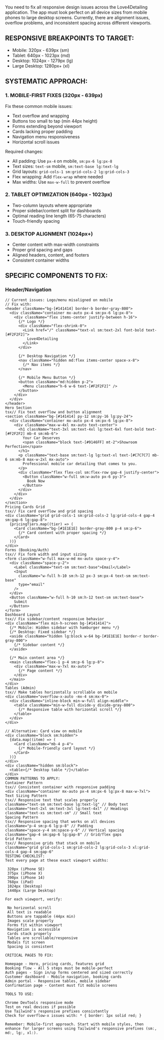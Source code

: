You need to fix all responsive design issues across the Love4Detailing application. The app must look perfect on all device sizes from mobile phones to large desktop screens. Currently, there are alignment issues, overflow problems, and inconsistent spacing across different viewports.

## RESPONSIVE BREAKPOINTS TO TARGET:
- Mobile: 320px - 639px (sm)
- Tablet: 640px - 1023px (md)
- Desktop: 1024px - 1279px (lg)
- Large Desktop: 1280px+ (xl)

## SYSTEMATIC APPROACH:

### 1. MOBILE-FIRST FIXES (320px - 639px)
Fix these common mobile issues:
- Text overflow and wrapping
- Buttons too small to tap (min 44px height)
- Forms extending beyond viewport
- Cards lacking proper padding
- Navigation menu responsiveness
- Horizontal scroll issues

Required changes:
- All padding: Use `px-4` on mobile, `sm:px-6 lg:px-8`
- Text sizes: `text-sm` mobile, `sm:text-base lg:text-lg`
- Grid layouts: `grid-cols-1 sm:grid-cols-2 lg:grid-cols-3`
- Flex wrapping: Add `flex-wrap` where needed
- Max widths: Use `max-w-full` to prevent overflow

### 2. TABLET OPTIMIZATION (640px - 1023px)
- Two-column layouts where appropriate
- Proper sidebar/content split for dashboards
- Optimal reading line length (65-75 characters)
- Touch-friendly spacing

### 3. DESKTOP ALIGNMENT (1024px+)
- Center content with max-width constraints
- Proper grid spacing and gaps
- Aligned headers, content, and footers
- Consistent container widths

## SPECIFIC COMPONENTS TO FIX:

### Header/Navigation
```tsx
// Current issues: Logo/menu misaligned on mobile
// Fix with:
<header className="bg-[#141414] border-b border-gray-800">
  <div className="container mx-auto px-4 sm:px-6 lg:px-8">
    <div className="flex items-center justify-between h-16">
      {/* Logo */}
      <div className="flex-shrink-0">
        <Link href="/" className="text-xl sm:text-2xl font-bold text-[#F2F2F2]">
          Love4Detailing
        </Link>
      </div>
      
      {/* Desktop Navigation */}
      <nav className="hidden md:flex items-center space-x-8">
        {/* Nav items */}
      </nav>
      
      {/* Mobile Menu Button */}
      <button className="md:hidden p-2">
        <Menu className="h-6 w-6 text-[#F2F2F2]" />
      </button>
    </div>
  </div>
</header>
Hero Section
tsx// Fix text overflow and button alignment
<section className="bg-[#141414] py-12 sm:py-16 lg:py-24">
  <div className="container mx-auto px-4 sm:px-6 lg:px-8">
    <div className="max-w-4xl mx-auto text-center">
      <h1 className="text-3xl sm:text-4xl lg:text-6xl font-bold text-[#F2F2F2] mb-4 sm:mb-6">
        Your Car Deserves
        <span className="block text-[#9146FF] mt-2">Showroom Perfection</span>
      </h1>
      <p className="text-base sm:text-lg lg:text-xl text-[#C7C7C7] mb-6 sm:mb-8 max-w-2xl mx-auto">
        Professional mobile car detailing that comes to you.
      </p>
      <div className="flex flex-col sm:flex-row gap-4 justify-center">
        <Button className="w-full sm:w-auto px-6 py-3">
          Book Now
        </Button>
      </div>
    </div>
  </div>
</section>
Pricing Cards Grid
tsx// Fix card overflow and grid spacing
<div className="grid grid-cols-1 sm:grid-cols-2 lg:grid-cols-4 gap-4 sm:gap-6 lg:gap-8">
  {pricingTiers.map((tier) => (
    <Card className="bg-[#1E1E1E] border-gray-800 p-4 sm:p-6">
      {/* Card content with proper spacing */}
    </Card>
  ))}
</div>
Forms (Booking/Auth)
tsx// Fix form width and input sizing
<form className="w-full max-w-md mx-auto space-y-4">
  <div className="space-y-2">
    <Label className="text-sm sm:text-base">Email</Label>
    <Input 
      className="w-full h-10 sm:h-12 px-3 sm:px-4 text-sm sm:text-base"
      type="email"
    />
  </div>
  <Button className="w-full h-10 sm:h-12 text-sm sm:text-base">
    Submit
  </Button>
</form>
Dashboard Layout
tsx// Fix sidebar/content responsive behavior
<div className="flex min-h-screen bg-[#141414]">
  {/* Mobile: Hidden sidebar with hamburger menu */}
  {/* Desktop: Fixed sidebar */}
  <aside className="hidden lg:block w-64 bg-[#1E1E1E] border-r border-gray-800">
    {/* Sidebar content */}
  </aside>
  
  {/* Main content area */}
  <main className="flex-1 p-4 sm:p-6 lg:p-8">
    <div className="max-w-7xl mx-auto">
      {/* Page content */}
    </div>
  </main>
</div>
Tables (Admin)
tsx// Make tables horizontally scrollable on mobile
<div className="overflow-x-auto -mx-4 sm:mx-0">
  <div className="inline-block min-w-full align-middle">
    <table className="min-w-full divide-y divide-gray-800">
      {/* Responsive table with horizontal scroll */}
    </table>
  </div>
</div>

// Alternative: Card view on mobile
<div className="block sm:hidden">
  {data.map((item) => (
    <Card className="mb-4 p-4">
      {/* Mobile-friendly card layout */}
    </Card>
  ))}
</div>
<div className="hidden sm:block">
  <table>{/* Desktop table */}</table>
</div>
COMMON PATTERNS TO APPLY:
Container Pattern
tsx// Consistent container with responsive padding
<div className="container mx-auto px-4 sm:px-6 lg:px-8 max-w-7xl">
Text Sizing Pattern
tsx// Responsive text that scales properly
className="text-sm sm:text-base lg:text-lg" // Body text
className="text-2xl sm:text-3xl lg:text-4xl" // Headings
className="text-xs sm:text-sm" // Small text
Spacing Pattern
tsx// Responsive spacing that works on all devices
className="p-4 sm:p-6 lg:p-8" // Padding
className="space-y-4 sm:space-y-6" // Vertical spacing
className="gap-4 sm:gap-6 lg:gap-8" // Grid/flex gaps
Grid Pattern
tsx// Responsive grids that stack on mobile
className="grid grid-cols-1 sm:grid-cols-2 lg:grid-cols-3 xl:grid-cols-4 gap-4 sm:gap-6"
TESTING CHECKLIST:
Test every page at these exact viewport widths:

 320px (iPhone SE)
 375px (iPhone X)
 390px (iPhone 14)
 768px (iPad)
 1024px (Desktop)
 1440px (Large Desktop)

For each viewport, verify:

 No horizontal scroll
 All text is readable
 Buttons are tappable (44px min)
 Images scale properly
 Forms fit within viewport
 Navigation is accessible
 Cards stack properly
 Tables are scrollable/responsive
 Modals fit screen
 Spacing is consistent

CRITICAL PAGES TO FIX:

Homepage - Hero, pricing cards, features grid
Booking flow - All 5 steps must be mobile-perfect
Auth pages - Sign in/up forms centered and sized correctly
Customer dashboard - Mobile navigation, booking cards
Admin portal - Responsive tables, mobile sidebar
Confirmation page - Content must fit mobile screens

TOOLS TO USE:

Chrome DevTools responsive mode
Test on real devices if possible
Use Tailwind's responsive prefixes consistently
Check for overflow-x issues with: * { border: 1px solid red; }

Remember: Mobile-first approach. Start with mobile styles, then enhance for larger screens using Tailwind's responsive prefixes (sm:, md:, lg:, xl:).